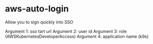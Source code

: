 # aws-auto-login

Allow you to sign quickly into SSO

Argument 1: sso tart url
Argument 2: user id
Argument 3: role (AWSKubernetesDeveloperAccess)
Argument 4: application name (k9s)
